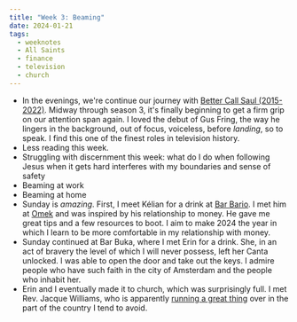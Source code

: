 ```yaml
---
title: "Week 3: Beaming"
date: 2024-01-21
tags:
  - weeknotes
  - All Saints
  - finance
  - television
  - church
---
```


- In the evenings, we're continue our journey with [Better Call Saul (2015-2022)](Better%20Call%20Saul%20(2015-2022).md). Midway through season 3, it's finally beginning to get a firm grip on our attention span again. I loved the debut of Gus Fring, the way he lingers in the background, out of focus, voiceless, before *landing*, so to speak. I find this one of the finest roles in television history.
- Less reading this week.
- Struggling with discernment this week: what do I do when following Jesus when it gets hard interferes with my boundaries and sense of safety
- Beaming at work 
- Beaming at home
- Sunday is *amazing*. First, I meet Kélian for a drink at [Bar Bario](Bar%20Bario.md). I met him at [Omek](Omek.md) and was inspired by his relationship to money. He gave me great tips and a few resources to boot. I aim to make 2024 the year in which I learn to be more comfortable in my relationship with money.
- Sunday continued at Bar Buka, where I met Erin for a drink. She, in an act of bravery the level of which I will never possess, left her Canta unlocked. I was able to open the door and take out the keys. I admire people who have such faith in the city of Amsterdam and the people who inhabit her.
- Erin and I eventually made it to church, which was surprisingly full. I met Rev. Jacque Williams, who is apparently [running a great thing](https://anglicanchurchtwente.com/home/who-what-where/chaplain.html) over in the part of the country I tend to avoid.
